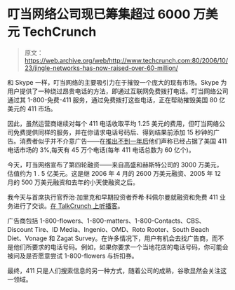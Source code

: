 # 叮当网络公司现已筹集超过 6000 万美元 TechCrunch

> 原文：<https://web.archive.org/web/http://www.techcrunch.com:80/2006/10/23/jingle-networks-has-now-raised-over-60-million/>

 [](https://web.archive.org/web/20230216153900/http://free411.com/) 和 Skype 一样，叮当网络的主要吸引力在于摧毁一个庞大的现有市场。Skype 为用户提供了一种绕过昂贵电话的方法，即通过互联网免费拨打电话。叮当网络公司通过其 1-800-免费-411 服务，通过免费拨打这些电话，正在帮助摧毁美国 80 亿美元的 411 市场。

因此，虽然运营商继续对每个 411 电话收取平均 1.25 美元的费用，但叮当网络公司免费提供同样的服务，并在你请求电话号码后、得到结果前添加 15 秒钟的广告。消费者似乎并不介意广告——在[推出不到一年后](https://web.archive.org/web/20230216153900/https://techcrunch.com/2005/10/03/1-800-free-411-free-directory-calls/)他们声称已经占据了美国 411 电话市场的 3%,每天有 45 万个电话(每年 411 电话总数为 60 亿个)。

今天，叮当网络宣布了第四轮融资——来自高盛和赫斯特公司的 3000 万美元，估值约为 1 . 5 亿美元。这是继 2006 年 4 月的 2600 万美元融资、2005 年 12 月的 500 万美元融资和去年的小天使融资之后。

我今天与首席执行官乔治·加里克和早期投资者乔希·科佩尔曼就融资和免费 411 业务进行了交谈。[在 TalkCrunch 上听播客](https://web.archive.org/web/20230216153900/http://www.talkcrunch.com/2006/10/23/interview-with-jingle-ceo-and-venture-capitalist/)。

广告商包括 1-800-flowers、1-800-matters、1-800-Contacts、CBS、Discount Tire、ID Media、Ingenio、OMD、Roto Rooter、South Beach Diet、Vonage 和 Zagat Survey。在许多情况下，用户有机会去找广告商，而不是他们所要求的电话号码。例如，如果你要求一个当地花店的电话号码，你可能会被问及是否愿意尝试 1-800-flowers 与折扣券。

最终，411 只是人们搜索信息的另一种方式，随着公司的成熟，谷歌显然会关注这一领域。